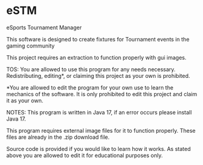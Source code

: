 # eSTM
eSports Tournament Manager

This software is designed to create fixtures for Tournament events in the gaming community

This project requires an extraction to function properly with gui images.

TOS:
You are allowed to use this program for any needs necessary.
Redistributing, editing*, or claiming this project as your own is prohibited.

*You are allowed to edit the program for your own use to learn the mechanics of the software. It is only prohibited to edit this project and claim it as your own.


NOTES:
This program is written in Java 17, if an error occurs please install Java 17.

This program requires external image files for it to function properly. These files are already in the .zip download file.

Source code is provided if you would like to learn how it works. As stated above you are allowed to edit it for educational purposes only.

